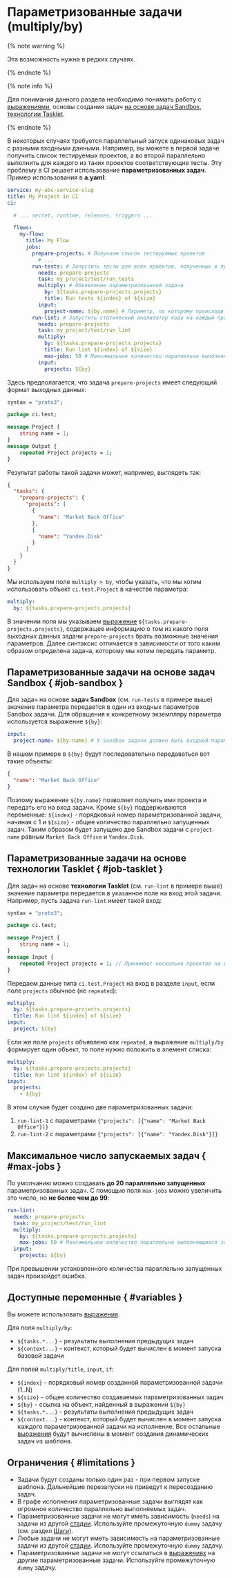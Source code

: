 # Параметризованные задачи (multiply/by)

{% note warning %}

Эта возможность нужна в редких случаях.

{% endnote %}


{% note info %}

Для понимания данного раздела необходимо понимать работу с [выражениями](expression.md), основы создания задач [на основе задач Sandbox](job-sandbox.md), [технологии Tasklet](job-tasklet.md).

{% endnote %}

В некоторых случаях требуется параллельный запуск одинаковых задач с разными входными данными. Например, вы можете в первой задаче получить список тестируемых проектов, а во второй параллельно выполнить для каждого из таких проектов соответствующие тесты. Эту проблему в CI решает использование **параметризованных задач**. Пример использования в **a.yaml**:

```yaml
service: my-abc-service-slug
title: My Project in CI
ci:

  # ... secret, runtime, releases, triggers ...

  flows:
    my-flow:
      title: My Flow
      jobs:
        prepare-projects: # Получаем список тестируемых проектов
          # ...
        run-tests: # Запустить тесты для всех проектов, полученных в предыдущей задаче
          needs: prepare-projects
          task: my_project/test/run_tests
          multiply: # Объявление параметризованной задачи
            by: ${tasks.prepare-projects.projects}
            title: Run tests ${index} of ${size}
          input:
            project-name: ${by.name} # Параметр, по которому происходит запуск
        run-lint: # Запустить статический анализатор кода на каждый проект параллельно
          needs: prepare-projects
          task: my_project/test/run_lint
          multiply:
            by: ${tasks.prepare-projects.projects}
            title: Run lint ${index} of ${size}
            max-jobs: 50 # Максимальное количество параллельно выполняющихся задач
          input:
            projects: ${by}
```

Здесь предполагается, что задача `prepare-projects` имеет следующий формат выходных данных:

```protobuf
syntax = "proto3";

package ci.test;

message Project {
    string name = 1;
}
message Output {
    repeated Project projects = 1;
}
```

Результат работы такой задачи может, например, выглядеть так:
```json
{
  "tasks": {
    "prepare-projects": {
      "projects": [
        {
          "name": "Market Back Office"
        },
        {
          "name": "Yandex.Disk"
        }
      ]
    }
  }
}
```

Мы используем поле `multiply > by`, чтобы указать, что мы хотим использовать объект `ci.test.Project` в качестве параметра:

```yaml
multiply:
  by: ${tasks.prepare-projects.projects}
```

В значении поля мы указываем [выражение](expression.md) `${tasks.prepare-projects.projects}`, содержащее информацию о том из какого поля выходных данных задачи `prepare-projects` брать возможные значения параметров. Далее синтаксис отличается в зависимости от того каким образом определена задача, которому мы хотим передать параметр.

## Параметризованные задачи на основе задач Sandbox { #job-sandbox }

Для задач на основе **задач Sandbox** (см. `run-tests` в примере выше) значение параметра передается в один из входных параметров Sandbox задачи. Для обращения к конкретному экземпляру параметра используется выражение `${by}`:

```yaml
input:
  project-name: ${by.name} # У Sandbox задачи должен быть входной параметр project-name
```

В нашем примере в `${by}` будут последовательно передаваться вот такие объекты:

```json
{
  "name": "Market Back Office"
}
```

Поэтому выражение `${by.name}` позволяет получить имя проекта и передать его на вход задачи. Кроме `${by}` поддерживаются переменные: `${index}` - порядковый номер параметризованной задачи, начиная с 1 и `${size}` - общее количество параллельно запущенных задач. Таким образом будет запущено две Sandbox задачи с `project-name` равным `Market Back Office` и `Yandex.Disk`.

## Параметризованные задачи на основе технологии Tasklet { #job-tasklet }

Для задач на основе **технологии Tasklet** (см. `run-lint` в примере выше) значение параметра передается в указанное поле на вход этой задачи. Например, пусть задача `run-lint` имеет такой вход:

```protobuf
syntax = "proto3";

package ci.test;

message Project {
    string name = 1;
}
message Input {
    repeated Project projects = 1; // Принимает несколько проектов на вход
}
```

Передаем данные типа `ci.test.Project` на вход в разделе `input`, если поле `projects` обычное (не `repeated`):
```yaml
multiply:
  by: ${tasks.prepare-projects.projects}
  title: Run lint ${index} of ${size}
input:
  project: ${by}
```

Если же поле `projects` объявлено как `repeated`, а выражение `multiply/by` формирует один объект, то поле нужно положить в элемент списка:
```yaml
multiply:
  by: ${tasks.prepare-projects.projects}
  title: Run lint ${index} of ${size}
input:
  projects:
    - ${by}
```

В этом случае будет создано две параметризованных задачи:

1. `run-lint-1` с параметрами `{"projects": [{"name": "Market Back Office"}]}`
2. `run-lint-2` с параметрами `{"projects": [{"name": "Yandex.Disk"}]}`

## Максимальное число запускаемых задач { #max-jobs }

По умолчанию можно создавать **до 20 параллельно запущенных** параметризованных задач. С помощью поля `max-jobs` можно увеличить это число, но **не более чем до 99**:

```yaml
run-lint:
  needs: prepare-projects
  task: my_project/test/run_lint
  multiply:
    by: ${tasks.prepare-projects.projects}
    max-jobs: 50 # Максимальное количество параллельно выполняющихся задач
  input:
    projects: ${by}
```

При превышении установленного количества параллельно запущенных задач произойдет ошибка.

## Доступные переменные { #variables }

Вы можете использовать [выражения](expression.md).

Для поля `multiply/by`:
* `${tasks.*...}` - результаты выполнения предыдущих задач
* `${context...}` - контекст, который будет вычислен в момент запуска базовой задачи

Для полей `multiply/title`, `input`, `if`:
* `${index}` - порядковый номер созданной параметризованной задачи (1..N)
* `${size}` - общее количество создаваемых параметризованных задач
* `${by}` - ссылка на объект, найденный в выражении `${by}`
* `${tasks.*...}` - результаты выполнения предыдущих задач
* `${context...}` - контекст, который будет вычислен в момент запуска каждого параметризованной задачи на исполнение. Все остальные [выражения](expression.md) будут вычислены в момент создания динамических задач из шаблона.

## Ограничения { #limitations }

* Задачи будут созданы только один раз - при первом запуске шаблона. Дальнейшие перезапуски не приведут к пересозданию  задач.
* В графе исполнения параметризованные задачи выглядят как огромное количество параллельно выполняемых задач.
* Параметризованные задачи не могут иметь зависимость (`needs`) на задачи из другой [стадии](release.md#stage). Используйте промежуточную `dummy` задачу (см. раздел [Шаги](flow.md)).
* Любые задачи не могут иметь зависимость на параметризованные задачи из другой [стадии](release.md#stage). Используйте промежуточную `dummy` задачу.
* Параметризованные задачи не могут ссылаться в [выражениях](expression.md) на другие параметризованные задачи. Используйте промежуточную `dummy` задачу.
